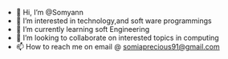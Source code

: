 - 👋 Hi, I’m @Somyann
- 👀 I’m interested in technology,and soft ware programmings
- 🌱 I’m currently learning soft Engineering
- 💞️ I’m looking to collaborate on interested topics in computing
- 📫 How to reach me on email @ somiaprecious91@gmail.com

<!---
Somyann/Somyann is a ✨ special ✨ repository because its `README.md` (this file) appears on your GitHub profile.
You can click the Preview link to take a look at your changes.
--->
